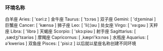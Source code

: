 ### 环境名称
白羊座 Aries: [ 'ɛəri:z ]
金牛座 Taurus: [ 'tɔ:rəs ]
双子座 Gemini: [ 'dʒeminai ]
巨蟹座 Cancer: [ 'kænsə ]
狮子座 Leo: [ 'li(:)əu ]
处女座 Virgo: [ 'və:gəu ]
天秤座 Libra: [ 'librə ]
天蝎座 Scorpio: [ 'skɔ:piəu ]
射手座 Sagittarius: [ ,sædʒi'tɛəriəs ]
摩羯座 Capricornus: [ ,kæpri'kɔ:nəs ]
水瓶座 Aquarius: [ ə'kweriəs ]
双鱼座 Pisces: [ 'pisi:z ]
以后就以星座名称创建不同环境